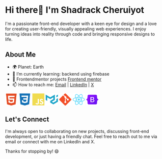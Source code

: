 # Hi there👋 I'm Shadrack Cheruiyot

I'm a passionate front-end developer with a keen eye for design and a love for creating user-friendly, visually appealing web experiences. I enjoy turning ideas into reality through code and bringing responsive designs to life.

## About Me
- 🌍 Planet: Earth
- 🌱 I’m currently learning: backend using firebase
- 💼 Frontendmentor projects [Frontend mentor](https://www.frontendmentor.io/profile/Sheddiey)
- 📫 How to reach me: [Email](shadrackcheruiyot429@gmail.com) | [LinkedIn](https://www.linkedin.com/in/sheddiey/) | [X](https://twitter.com/sheddieynext)
 

<div>
 
 <img src="https://github.com/devicons/devicon/blob/1119b9f84c0290e0f0b38982099a2bd027a48bf1/icons/html5/html5-plain.svg" height="40" width="40">
 <img src="https://github.com/devicons/devicon/blob/1119b9f84c0290e0f0b38982099a2bd027a48bf1/icons/css3/css3-plain.svg" height="40" width="40">
 <img src="https://github.com/devicons/devicon/blob/1119b9f84c0290e0f0b38982099a2bd027a48bf1/icons/javascript/javascript-plain.svg" height="40" width="40">
 <img src="https://github.com/devicons/devicon/blob/1119b9f84c0290e0f0b38982099a2bd027a48bf1/icons/materialui/materialui-plain.svg" height="40" width="40">
 <img src="https://github.com/devicons/devicon/blob/1119b9f84c0290e0f0b38982099a2bd027a48bf1/icons/git/git-plain.svg" height="40" width="40">
 <img src="https://github.com/devicons/devicon/blob/1119b9f84c0290e0f0b38982099a2bd027a48bf1/icons/react/react-original.svg" height="40" width="40">
 <img src="https://github.com/devicons/devicon/blob/1119b9f84c0290e0f0b38982099a2bd027a48bf1/icons/bootstrap/bootstrap-original.svg" height="40" width="40">
 
 
</div>


## Let's Connect

I'm always open to collaborating on new projects, discussing front-end development, or just having a friendly chat. Feel free to reach out to me via email or connect with me on LinkedIn and X.

Thanks for stopping by! 😄







<!--
**Sheddiey/Sheddiey** is a ✨ _special_ ✨ repository because its `README.md` (this file) appears on your GitHub profile.


